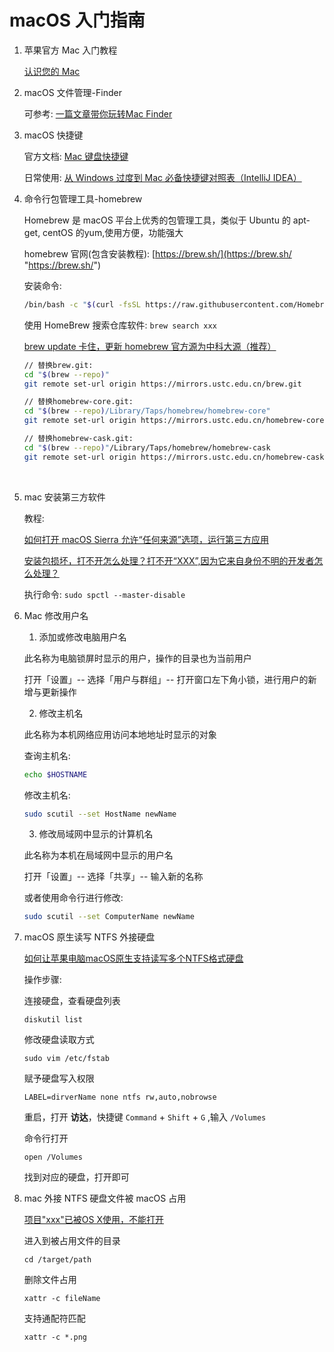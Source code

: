 # macOS 入门指南  

1. 苹果官方 Mac 入门教程  

    [认识您的 Mac](https://support.apple.com/zh-cn/explore/new-to-mac "https://support.apple.com/zh-cn/explore/new-to-mac")  

2. macOS 文件管理-Finder  

    可参考: [一篇文章带你玩转Mac Finder](https://www.jianshu.com/p/6505ead00d59 "https://www.jianshu.com/p/6505ead00d59")  

3. macOS 快捷键  

    官方文档: [Mac 键盘快捷键](https://support.apple.com/zh-cn/HT201236 "https://support.apple.com/zh-cn/HT201236")  

    日常使用: [从 Windows 过度到 Mac 必备快捷键对照表（IntelliJ IDEA）](https://blog.csdn.net/qq_35246620/article/details/53992312 "https://blog.csdn.net/qq_35246620/article/details/53992312")  

4. 命令行包管理工具-homebrew  

    Homebrew 是 macOS 平台上优秀的包管理工具，类似于 Ubuntu 的 apt-get, centOS 的yum,使用方便，功能强大  

    homebrew 官网(包含安装教程): [https://brew.sh/](https://brew.sh/ "https://brew.sh/")  

    安装命令:  

    ```bash
    /bin/bash -c "$(curl -fsSL https://raw.githubusercontent.com/Homebrew/install/master/install.sh)"
    ```

    使用 HomeBrew 搜索仓库软件: `brew search xxx`  
  
    [brew update 卡住，更新 homebrew 官方源为中科大源（推荐）](https://my.oschina.net/u/4395911/blog/3305576 "https://my.oschina.net/u/4395911/blog/3305576")  

    ```bash
    // 替换brew.git:
    cd "$(brew --repo)"
    git remote set-url origin https://mirrors.ustc.edu.cn/brew.git

    // 替换homebrew-core.git:
    cd "$(brew --repo)/Library/Taps/homebrew/homebrew-core"
    git remote set-url origin https://mirrors.ustc.edu.cn/homebrew-core.git

    // 替换homebrew-cask.git:
    cd "$(brew --repo)"/Library/Taps/homebrew/homebrew-cask 
    git remote set-url origin https://mirrors.ustc.edu.cn/homebrew-cask.git
    ```


​    


5. mac 安装第三方软件  

    教程:  

    [如何打开 macOS Sierra 允许“任何来源”选项，运行第三方应用](https://www.jianshu.com/p/d16060951236 "https://www.jianshu.com/p/d16060951236")  

    [安装包损坏，打不开怎么处理？打不开“XXX”,因为它来自身份不明的开发者怎么处理？](http://mac.orsoon.com/news/187368.html "http://mac.orsoon.com/news/187368.html")  

    执行命令: `sudo spctl --master-disable`  

6. Mac 修改用户名  

    1. 添加或修改电脑用户名  

    此名称为电脑锁屏时显示的用户，操作的目录也为当前用户  

    打开「设置」-- 选择「用户与群组」-- 打开窗口左下角小锁，进行用户的新增与更新操作  

    2. 修改主机名  

    此名称为本机网络应用访问本地地址时显示的对象  

    查询主机名:  

    ```bash
    echo $HOSTNAME
    ```
    修改主机名:  

    ```bash
    sudo scutil --set HostName newName
    ```

    3. 修改局域网中显示的计算机名  

    此名称为本机在局域网中显示的用户名  

    打开「设置」-- 选择「共享」-- 输入新的名称  

    或者使用命令行进行修改:  

    ```bash
    sudo scutil --set ComputerName newName
    ```

7. macOS 原生读写 NTFS 外接硬盘  

    [如何让苹果电脑macOS原生支持读写多个NTFS格式硬盘](https://blog.csdn.net/Mrqiang9001/article/details/108902933 "https://blog.csdn.net/Mrqiang9001/article/details/108902933")  

    操作步骤:  

    连接硬盘，查看硬盘列表  

    ```
    diskutil list
    ```
    修改硬盘读取方式  
    ```
    sudo vim /etc/fstab
    ```
    赋予硬盘写入权限  
    ```
    LABEL=dirverName none ntfs rw,auto,nobrowse 
    ```
    重启，打开 **访达**，快捷键 `Command` + `Shift` + `G` ,输入 `/Volumes` 

    命令行打开  

    ```
    open /Volumes
    ```

    找到对应的硬盘，打开即可  

8. mac 外接 NTFS 硬盘文件被 macOS 占用  

    [项目"xxx"已被OS X使用，不能打开](https://blog.csdn.net/u013538542/article/details/79266200 "https://blog.csdn.net/u013538542/article/details/79266200")  

    进入到被占用文件的目录  

    ```
    cd /target/path
    ```

    删除文件占用  

    ```
    xattr -c fileName
    ```

    支持通配符匹配  

    ```
    xattr -c *.png 
    ```

